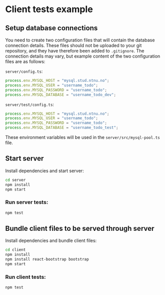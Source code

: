 # Client tests example

## Setup database connections

You need to create two configuration files that will contain the database connection details. These
files should not be uploaded to your git repository, and they have therefore been added to
`.gitignore`. The connection details may vary, but example content of the two configuration files
are as follows:

`server/config.ts`:

```ts
process.env.MYSQL_HOST = "mysql.stud.ntnu.no";
process.env.MYSQL_USER = "username_todo";
process.env.MYSQL_PASSWORD = "username_todo";
process.env.MYSQL_DATABASE = "username_todo_dev";
```

`server/test/config.ts`:

```ts
process.env.MYSQL_HOST = "mysql.stud.ntnu.no";
process.env.MYSQL_USER = "username_todo";
process.env.MYSQL_PASSWORD = "username_todo";
process.env.MYSQL_DATABASE = "username_todo_test";
```

These environment variables will be used in the `server/src/mysql-pool.ts` file.

## Start server

Install dependencies and start server:

```sh
cd server
npm install
npm start
```

### Run server tests:

```sh
npm test
```

## Bundle client files to be served through server

Install dependencies and bundle client files:

```sh
cd client
npm install
npm install react-bootstrap bootstrap
npm start
```

### Run client tests:

```sh
npm test
```
